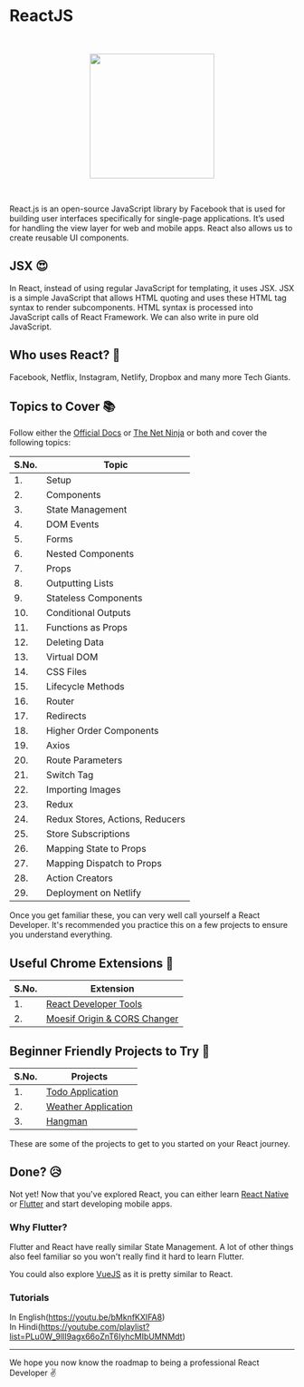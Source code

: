 # ReactJS
<br>
<p align="center"><img src="https://i.ibb.co/wswH7fR/React-JS.png" height="220"></p>
<br>

React.js is an open-source JavaScript library by Facebook that is used for building user interfaces specifically for single-page applications. It’s used for handling the view layer for web and mobile apps. React also allows us to create reusable UI components. 

## JSX :heart_eyes:

In React, instead of using regular JavaScript for templating, it uses JSX. JSX is a simple JavaScript that allows HTML quoting and uses these HTML tag syntax to render subcomponents. HTML syntax is processed into JavaScript calls of React Framework. We can also write in pure old JavaScript.

## Who uses React? :raising_hand:
Facebook, Netflix, Instagram, Netlify, Dropbox and many more Tech Giants.

## Topics to Cover :books:

Follow either the [Official Docs](https://reactjs.org/docs/getting-started.html) or [The Net Ninja](https://www.youtube.com/playlist?list=PL4cUxeGkcC9ij8CfkAY2RAGb-tmkNwQHG) or both and cover the following topics:

|S.No.|Topic|
|----|-----|
|1.|Setup|
|2.|Components|
|3.|State Management|
|4.|DOM Events|
|5.|Forms|
|6.|Nested Components|
|7.|Props|
|8.|Outputting Lists|
|9.|Stateless Components|
|10.|Conditional Outputs|
|11.|Functions as Props|
|12.|Deleting Data|
|13.|Virtual DOM|
|14.|CSS Files|
|15.|Lifecycle Methods|
|16.|Router|
|17.|Redirects|
|18.|Higher Order Components|
|19.|Axios|
|20.|Route Parameters|
|21.|Switch Tag|
|22.|Importing Images|
|23.|Redux|
|24.|Redux Stores, Actions, Reducers|
|25.|Store Subscriptions|
|26.|Mapping State to Props|
|27.|Mapping Dispatch to Props|
|28.|Action Creators|
|29.|Deployment on Netlify|

Once you get familiar these, you can very well call yourself a React Developer. It's recommended you practice this on a few projects to ensure you understand everything.

## Useful Chrome Extensions :muscle:
|S.No.|Extension|
|----|-----|
|1.|[React Developer Tools](https://chrome.google.com/webstore/detail/react-developer-tools/fmkadmapgofadopljbjfkapdkoienihi)|
|2.|[Moesif Origin & CORS Changer](https://chrome.google.com/webstore/detail/moesif-orign-cors-changer/digfbfaphojjndkpccljibejjbppifbc)

## Beginner Friendly Projects to Try :star_struck:
|S.No.|Projects|
|----|-----|
|1.|[Todo Application](https://developer.mozilla.org/en-US/docs/Learn/Tools_and_testing/Client-side_JavaScript_frameworks/React_todo_list_beginning)|
|2.|[Weather Application](https://rapidapi.com/blog/weather-app-react/)|
|3.|[Hangman ](https://www.youtube.com/watch?v=jj0W8tYX_q8)|

These are some of the projects to get to you started on your React journey.

## Done? :disappointed_relieved:
Not yet! Now that you've explored React, you can either learn [React Native](./REACT-NATIVE.md) or [Flutter](./FLUTTER.md) and start developing mobile apps. 

### Why Flutter?
Flutter and React have really similar State Management. A lot of other things also feel familiar so you won't really find it hard to learn Flutter.

You could also explore [VueJS](./VUEJS.md) as it is pretty similar to React.

### Tutorials
In English(https://youtu.be/bMknfKXIFA8)
<Br>
In Hindi(https://youtube.com/playlist?list=PLu0W_9lII9agx66oZnT6IyhcMIbUMNMdt)
<hr>

We hope you now know the roadmap to being a professional React Developer :v:
